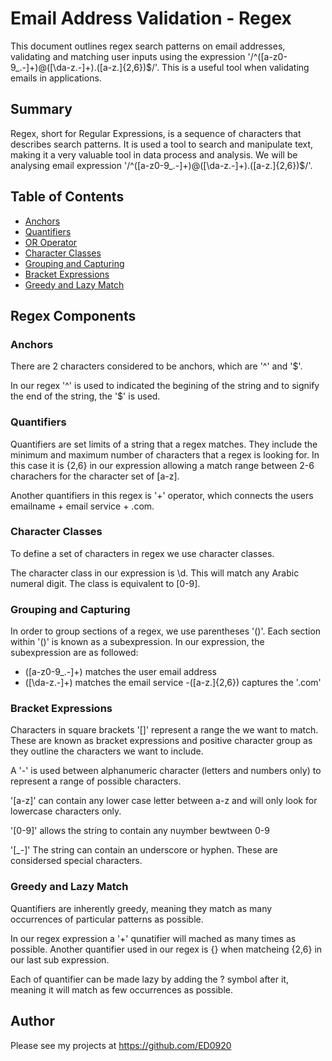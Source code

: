# Email Address Validation - Regex

This document outlines regex search patterns on email addresses, validating and matching user inputs using the expression '/^([a-z0-9_\.-]+)@([\da-z\.-]+)\.([a-z\.]{2,6})$/'. This is a useful tool when validating emails in applications.


## Summary

Regex, short for Regular Expressions, is a sequence of characters that describes search patterns. It is used a tool to search and manipulate text, making it a very valuable tool in data process and analysis. We will be analysing email expression '/^([a-z0-9_\.-]+)@([\da-z\.-]+)\.([a-z\.]{2,6})$/'.

## Table of Contents

- [Anchors](#anchors)
- [Quantifiers](#quantifiers)
- [OR Operator](#or-operator)
- [Character Classes](#character-classes)
- [Grouping and Capturing](#grouping-and-capturing)
- [Bracket Expressions](#bracket-expressions)
- [Greedy and Lazy Match](#greedy-and-lazy-match)


## Regex Components

### Anchors
There are 2 characters considered to be anchors, which are '^' and '$'.

In our regex '^' is used to indicated the begining of the string and to signify the end of the string, the '$' is used.

### Quantifiers

Quantifiers are set limits of a string that a regex matches. They include the minimum and maximum number of characters that a regex is looking for. In this case it is {2,6} in our expression allowing a match range between 2-6 charachers for the character set of [a-z].

Another quantifiers in this regex is '+' operator, which connects the users emailname + email service + .com.

### Character Classes

To define a set of characters in regex we use character classes.

The character class in our expression is \d. This will match any Arabic numeral digit. The class is equivalent to [0-9].

### Grouping and Capturing

In order to group sections of a regex, we use parentheses '()'. Each section within '()' is known as a subexpression. In our expression, the subexpression are as followed:
- ([a-z0-9_\.-]+) matches the user email address
- ([\da-z\.-]+) matches the email service
-([a-z\.]{2,6}) captures the '.com'

### Bracket Expressions
Characters in square brackets '[]' represent a range the we want to match. These are known as bracket expressions and positive character group as they outline the characters we want to include. 

A '-' is used between alphanumeric character (letters and numbers only) to represent a range of possible characters. 

'[a-z]' can contain any lower case letter between a-z and will only look for lowercase characters only. 

'[0-9]' allows the string to contain any nuymber bewtween 0-9

'[_-]' The string can contain an underscore or hyphen. These are considersed special characters.

### Greedy and Lazy Match

Quantifiers are inherently greedy, meaning they match as many occurrences of particular patterns as possible. 

In our regex expression a  '+' qunatifier will mached as many times as possible. Another quantifier used in our regex is 
{} when matcheing {2,6} in our last sub expression. 

Each of quantifier can be made lazy by adding the ? symbol after it, meaning it will match as few occurrences as possible.


## Author

Please see my projects at https://github.com/ED0920 

